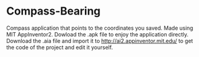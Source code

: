 # Compass-Bearing
Compass application that points to the coordinates you saved. Made using MIT AppInventor2.
Dowload the .apk file to enjoy the application directly. 
Download the .aia file and import it to http://ai2.appinventor.mit.edu/ to get the code of the project and edit it yourself.
